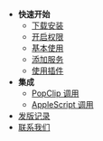 * **快速开始**
	* [下载安装](general/quickstart/install.md)
	* [开启权限](general/quickstart/permission.md)
	* [基本使用](general/quickstart/use.md)
	* [添加服务](general/quickstart/service.md)
	* [使用插件](general/quickstart/plugin.md)
* **集成**
	* [PopClip 调用](general/integration/popclip.md)
	* [AppleScript 调用](general/integration/applescript.md)
* [发版记录](general/release.md)
* [联系我们](general/contact.md)